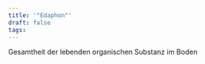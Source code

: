 ```yaml
---
title: '"Edaphon"'
draft: false
tags:
---
```

Gesamtheit der lebenden organischen Substanz im Boden
